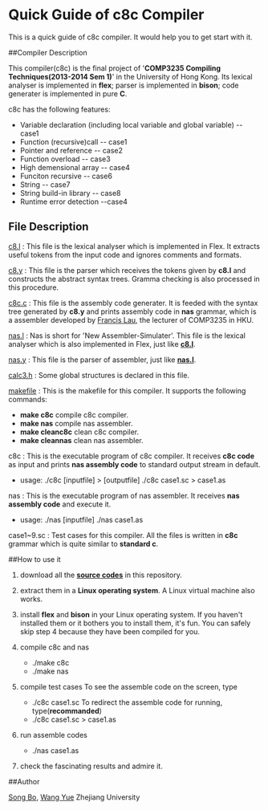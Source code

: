 Quick Guide of c8c Compiler
==================
This is a quick guide of c8c compiler. It would help you to get start with it.

##Compiler Description

This compiler(c8c) is the final project of '**COMP3235 Compiling Techniques(2013-2014 Sem 1)**' in the University of Hong Kong. Its lexical analyser is implemented in **flex**; parser is implemented in **bison**; code generater is implemented in pure **C**.

c8c has the following features:

- Variable declaration (including local variable and global variable) -- case1
- Function (recursive)call -- case1
- Pointer and reference -- case2
- Function overload -- case3
- High demensional array -- case4
- Funciton recursive -- case6
- String -- case7
- String build-in library -- case8
- Runtime error detection --case4

## File Description

[c8.l](./c8.l)
:   This file is the lexical analyser which is implemented in Flex. It extracts useful tokens from the input code and ignores comments and formats. 

[c8.y](./c8.y)
:   This file is the parser which receives the tokens given by **c8.l** and constructs the abstract syntax trees. Gramma checking is also processed in this procedure.

[c8c.c](./c8c.c)
:   This file is the assembly code generater. It is feeded with the syntax tree generated by **c8.y** and prints assembly code in **nas** grammar, which is a assembler developed by [Francis Lau](http://i.cs.hku.hk/~fcmlau/), the lecturer of COMP3235 in HKU. 

[nas.l](./nas.l)
:   Nas is short for 'New Assembler-Simulater'. This file is the lexical analyser which is also implemented in Flex, just like **[c8.l](./c8.l)**.

[nas.y](./nas.y)
:   This file is the parser of assembler, just like **[nas.l](./nas.l)**.

[calc3.h](./calc3.h)
:    Some global structures is declared in this file.

[makefile](./makefile)
:   This is the makefile for this compiler. It supports the following commands:
 - **make c8c** compile c8c compiler.
 - **make nas** compile nas assembler.
 - **make cleanc8c** clean c8c compiler.
 - **make cleannas** clean nas assembler.

c8c
:    This is the executable program of c8c compiler. It receives **c8c code** as input and prints **nas assembly code** to standard output stream in default. 
- usage: 
	./c8c [inputfile] > [outputfile]
	./c8c case1.sc > case1.as

nas
:   This is the executable program of nas assembler. It receives **nas assembly code** and execute it. 
- usage:
	./nas [inputfile]
	./nas case1.as

case1~9.sc
:   Test cases for this compiler. All the files is written in **c8c** grammar which is quite similar to **standard c**.

##How to use it

1. download all the **[source codes](https://github.com/zjusbo/c8)** in this repository.
2. extract them in a **Linux operating system**. A Linux virtual machine also works.
3. install **flex** and **bison** in your Linux operating system. If you haven't installed them or it bothers you to install them, it's fun. You can safely skip step 4 because they have been compiled for you. 
4. compile c8c and nas 
	- ./make c8c
	- ./make nas
5. compile test cases
To see the assemble code on the screen, type
	- ./c8c case1.sc
To redirect the assemble code for running, type(**recommanded**)
	- ./c8c case1.sc > case1.as
6. run assemble codes
	- ./nas case1.as

7. check the fascinating results and admire it.

##Author

[Song Bo](mailto:sbo@zju.edu.cn), [Wang Yue](mailto:3110101447@zju.edu.cn) 
Zhejiang University

